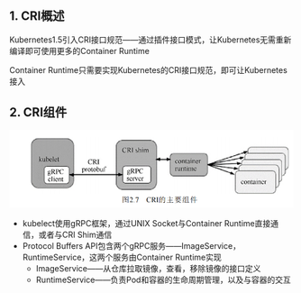 ## 1. CRI概述

Kubernetes1.5引入CRI接口规范——通过插件接口模式，让Kubernetes无需重新编译即可使用更多的Container Runtime

Container Runtime只需要实现Kubernetes的CRI接口规范，即可让Kubernetes接入



## 2. CRI组件

![27](p/27.png)

* kubelect使用gRPC框架，通过UNIX Socket与Container Runtime直接通信，或者与CRI Shim通信
* Protocol Buffers API包含两个gRPC服务——ImageService，RuntimeService，这两个服务由Container Runtime实现
  * ImageService——从仓库拉取镜像，查看，移除镜像的接口定义
  * RuntimeService——负责Pod和容器的生命周期管理，以及与容器的交互